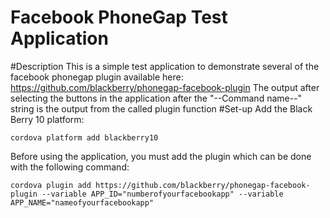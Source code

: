 Facebook PhoneGap Test Application
=======
#Description
This is a simple test application to demonstrate several of the facebook phonegap plugin available here: https://github.com/blackberry/phonegap-facebook-plugin
The output after selecting the buttons in the application after the "--Command name--" string is the output from the called plugin function
#Set-up
Add the Black Berry 10 platform:
```
cordova platform add blackberry10
```

Before using the application, you must add the plugin which can be done with the following command:
```
cordova plugin add https://github.com/blackberry/phonegap-facebook-plugin --variable APP_ID="numberofyourfacebookapp" --variable APP_NAME="nameofyourfacebookapp"
```

